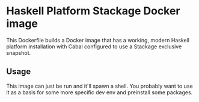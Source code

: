 Haskell Platform Stackage Docker image
======================================

This Dockerfile builds a Docker image that has a working, modern Haskell
platform installation with Cabal configured to use a Stackage exclusive
snapshot.


Usage
-----

This image can just be run and it'll spawn a shell. You probably want to use it
as a basis for some more specific dev env and preinstall some packages.
